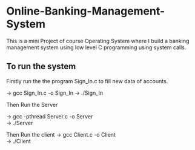 # Online-Banking-Management-System
This is a mini Project of course Operating System where I build a banking management system using low level C programming using system calls.


## To run the system

Firstly run the the program Sign_In.c to fill new data of accounts. 

-> gcc Sign_In.c -o Sign_In
-> ./Sign_In

Then Run the Server 

-> gcc -pthread Server.c -o Server  
-> ./Server

Then Run the client 
-> gcc Client.c -o Client  
-> ./Client
